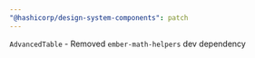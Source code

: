 ```yaml
---
"@hashicorp/design-system-components": patch
---
```


<!-- START components/advanced-table -->

`AdvancedTable` - Removed `ember-math-helpers` dev dependency

<!-- END -->
